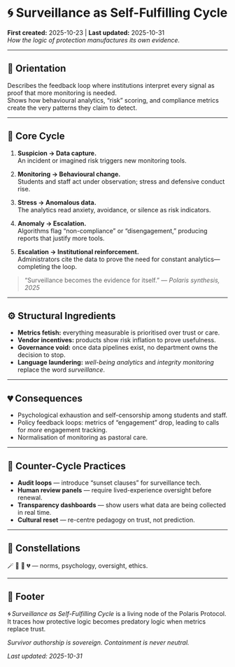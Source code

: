# 🌀 Surveillance as Self-Fulfilling Cycle  
**First created:** 2025-10-23 | **Last updated:** 2025-10-31  
*How the logic of protection manufactures its own evidence.*

---

## 🧭 Orientation  
Describes the feedback loop where institutions interpret every signal as proof that more monitoring is needed.  
Shows how behavioural analytics, “risk” scoring, and compliance metrics create the very patterns they claim to detect.

---

## 📑 Core Cycle  

1. **Suspicion → Data capture.**  
   An incident or imagined risk triggers new monitoring tools.  

2. **Monitoring → Behavioural change.**  
   Students and staff act under observation; stress and defensive conduct rise.  

3. **Stress → Anomalous data.**  
   The analytics read anxiety, avoidance, or silence as risk indicators.  

4. **Anomaly → Escalation.**  
   Algorithms flag “non-compliance” or “disengagement,” producing reports that justify more tools.  

5. **Escalation → Institutional reinforcement.**  
   Administrators cite the data to prove the need for constant analytics—completing the loop.

> “Surveillance becomes the evidence for itself.” — *Polaris synthesis, 2025*

---

## ⚙️ Structural Ingredients  
- **Metrics fetish:** everything measurable is prioritised over trust or care.  
- **Vendor incentives:** products show risk inflation to prove usefulness.  
- **Governance void:** once data pipelines exist, no department owns the decision to stop.  
- **Language laundering:** *well-being analytics* and *integrity monitoring* replace the word *surveillance*.

---

## 💔 Consequences  
- Psychological exhaustion and self-censorship among students and staff.  
- Policy feedback loops: metrics of “engagement” drop, leading to calls for *more* engagement tracking.  
- Normalisation of monitoring as pastoral care.  

---

## 🧩 Counter-Cycle Practices  
- **Audit loops** — introduce “sunset clauses” for surveillance tech.  
- **Human review panels** — require lived-experience oversight before renewal.  
- **Transparency dashboards** — show users what data are being collected in real time.  
- **Cultural reset** — re-centre pedagogy on trust, not prediction.

---

## 🌌 Constellations  
🪄 🧠 🧿 💔 — norms, psychology, oversight, ethics.

---

## 🏮 Footer  
*🌀 Surveillance as Self-Fulfilling Cycle* is a living node of the Polaris Protocol.  
It traces how protective logic becomes predatory logic when metrics replace trust.  

*Survivor authorship is sovereign. Containment is never neutral.*  

_Last updated: 2025-10-31_
